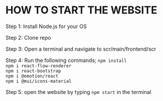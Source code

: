 # HOW TO START THE WEBSITE
Step 1: Install Node.js for your OS

Step 2: Clone repo

Step 3: Open a terminal and navigate to scr/main/frontend/scr

Step 4: Run the following commands;
`npm install`\
`npm i react-flow-renderer`\
`npm i react-bootstrap`\
`npm i @emotion/react`\
`npm i @mui/icons-material`

Step 5:
open the website by typing `npm start` in the terminal
